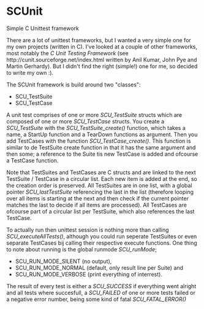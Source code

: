 # SCUnit
Simple C Unittest framework

<p>There are a lot of unittest frameworks, but I wanted a very simple one for my own projects (written in C).
I've looked at a couple of other frameworks, most notably the <i>C Unit Testing Framework</i> (see http://cunit.sourceforge.net/index.html written by Anil Kumar, John Pye and Martin Gerhardy).
But I didn't find the right (simple!)  one for me, so decided to write my own :).
</p>

<p>The SCUnit framework is build around two "classes":<ul>
<li>SCU_TestSuite</li>
<li>SCU_TestCase</li></ul>
A unit test comprises of one or more <i>SCU_TestSuite</i> structs which are composed of one or more <i>SCU_TestCase</i> structs.
You create a <i>SCU_TestSuite</i> with the <i>SCU_TestSuite_create()</i> function, which takes a name, a StartUp function and a TearDown functions as argument.
Then you add TestCases with the function <i>SCU_TestCase_create()</i>. This function is similar to de TestSuite create function in that it has the same argument and then some; a reference to the Suite tis new TestCase is added and ofcourse a TestCase function.
</p><p>
Note that TestSuites and TestCases are C structs and are linked to the next TestSuite / TestCase in a circular list. Each new item is added at the end, so the creation order is preserved. All TestSuites are in one list, with a global pointer <i>SCU_lastTestSuite</i> referencing the last in the list (therefore looping over all items is starting at the next and then check if the current pointer matches the last to decide if all items are processed). All TestCases are ofcourse part of a circular list per TestSuite, which also references the last TestCase.
</p><p>
To actually run then unittest session is nothing more than calling <i>SCU_executeAllTests()</i>, although you could run seperate TestSuites or even separate TestCases bij calling their respective execute functions. One thing to note about running is the global runmode <i>SCU_runMode</i>;<ul>
<li>SCU_RUN_MODE_SILENT (no output),</li>
<li>SCU_RUN_MODE_NORMAL (default, only result line per Suite) and</li>
<li>SCU_RUN_MODE_VERBOSE (print everything of interrest).</li></ul>
</p><p>
The result of every test is either a <i>SCU_SUCCESS</i> if everything went alright and all tests where succesfull, a <i>SCU_FAILED</i> of one or more tests failed or a negative error number, being some kind of fatal <i>SCU_FATAL_ERROR()</i>
</p>
